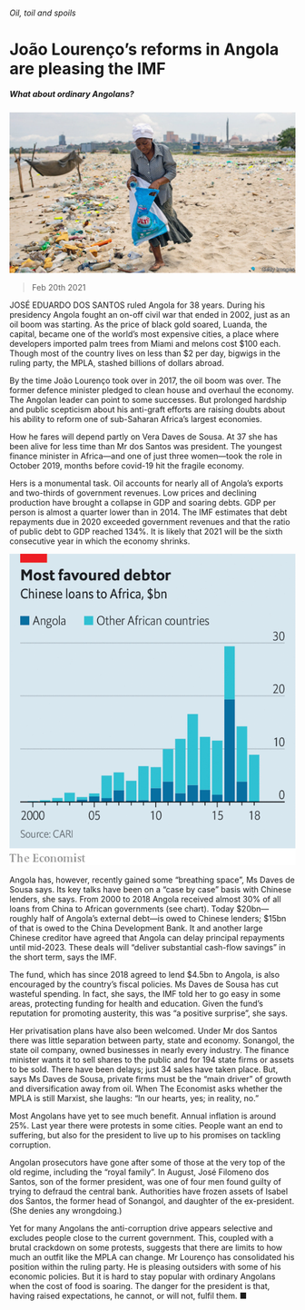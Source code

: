 ###### Oil, toil and spoils

# João Lourenço’s reforms in Angola are pleasing the IMF 

##### What about ordinary Angolans? 

![image](images/20210220_map504.jpg) 

> Feb 20th 2021 


JOSÉ EDUARDO DOS SANTOS ruled Angola for 38 years. During his presidency Angola fought an on-off civil war that ended in 2002, just as an oil boom was starting. As the price of black gold soared, Luanda, the capital, became one of the world’s most expensive cities, a place where developers imported palm trees from Miami and melons cost $100 each. Though most of the country lives on less than $2 per day, bigwigs in the ruling party, the MPLA, stashed billions of dollars abroad.


By the time João Lourenço took over in 2017, the oil boom was over. The former defence minister pledged to clean house and overhaul the economy. The Angolan leader can point to some successes. But prolonged hardship and public scepticism about his anti-graft efforts are raising doubts about his ability to reform one of sub-Saharan Africa’s largest economies.



How he fares will depend partly on Vera Daves de Sousa. At 37 she has been alive for less time than Mr dos Santos was president. The youngest finance minister in Africa—and one of just three women—took the role in October 2019, months before covid-19 hit the fragile economy.


Hers is a monumental task. Oil accounts for nearly all of Angola’s exports and two-thirds of government revenues. Low prices and declining production have brought a collapse in GDP and soaring debts. GDP per person is almost a quarter lower than in 2014. The IMF estimates that debt repayments due in 2020 exceeded government revenues and that the ratio of public debt to GDP reached 134%. It is likely that 2021 will be the sixth consecutive year in which the economy shrinks.

![image](images/20210220_MAC757.png) 



Angola has, however, recently gained some “breathing space”, Ms Daves de Sousa says. Its key talks have been on a “case by case” basis with Chinese lenders, she says. From 2000 to 2018 Angola received almost 30% of all loans from China to African governments (see chart). Today $20bn—roughly half of Angola’s external debt—is owed to Chinese lenders; $15bn of that is owed to the China Development Bank. It and another large Chinese creditor have agreed that Angola can delay principal repayments until mid-2023. These deals will “deliver substantial cash-flow savings” in the short term, says the IMF.


The fund, which has since 2018 agreed to lend $4.5bn to Angola, is also encouraged by the country’s fiscal policies. Ms Daves de Sousa has cut wasteful spending. In fact, she says, the IMF told her to go easy in some areas, protecting funding for health and education. Given the fund’s reputation for promoting austerity, this was “a positive surprise”, she says.


Her privatisation plans have also been welcomed. Under Mr dos Santos there was little separation between party, state and economy. Sonangol, the state oil company, owned businesses in nearly every industry. The finance minister wants it to sell shares to the public and for 194 state firms or assets to be sold. There have been delays; just 34 sales have taken place. But, says Ms Daves de Sousa, private firms must be the “main driver” of growth and diversification away from oil. When The Economist asks whether the MPLA is still Marxist, she laughs: “In our hearts, yes; in reality, no.”


Most Angolans have yet to see much benefit. Annual inflation is around 25%. Last year there were protests in some cities. People want an end to suffering, but also for the president to live up to his promises on tackling corruption.


Angolan prosecutors have gone after some of those at the very top of the old regime, including the “royal family”. In August, José Filomeno dos Santos, son of the former president, was one of four men found guilty of trying to defraud the central bank. Authorities have frozen assets of Isabel dos Santos, the former head of Sonangol, and daughter of the ex-president. (She denies any wrongdoing.)


Yet for many Angolans the anti-corruption drive appears selective and excludes people close to the current government. This, coupled with a brutal crackdown on some protests, suggests that there are limits to how much an outfit like the MPLA can change. Mr Lourenço has consolidated his position within the ruling party. He is pleasing outsiders with some of his economic policies. But it is hard to stay popular with ordinary Angolans when the cost of food is soaring. The danger for the president is that, having raised expectations, he cannot, or will not, fulfil them. ■

